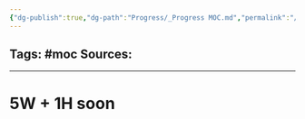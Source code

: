 ```yaml
---
{"dg-publish":true,"dg-path":"Progress/_Progress MOC.md","permalink":"/progress/progress-moc/","dgHomeLink":true,"dgShowBacklinks":true,"dgShowLocalGraph":true,"dgShowInlineTitle":true,"dgShowFileTree":true,"dgEnableSearch":true,"dgShowToc":true,"dgLinkPreview":true,"dgShowTags":true,"noteIcon":[1,2,3,"default"]}
---
```



Tags: #moc
Sources: 
- 

---

# 5W + 1H soon

